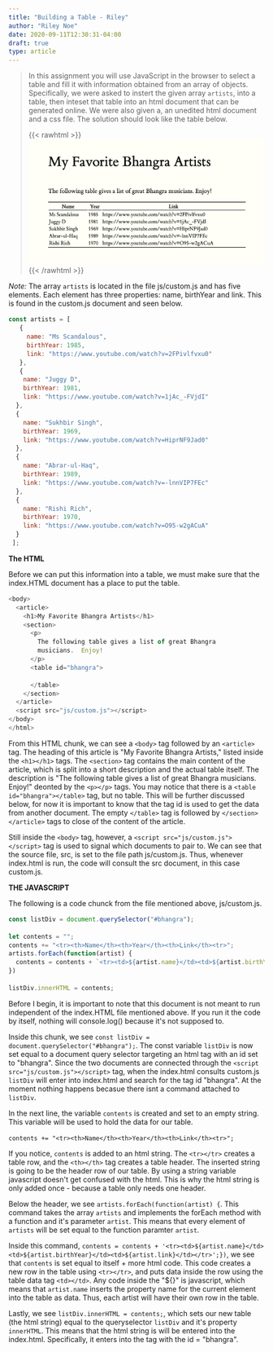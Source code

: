 ```yaml
---
title: "Building a Table - Riley"
author: "Riley Noe"
date: 2020-09-11T12:30:31-04:00
draft: true
type: article
---
```



<blockquote>

In this assignment you will use JavaScript in the browser to select a table and fill it with information obtained from an array of objects. Specifically, we were asked to instert the given array `artists`, into a table, then inteset that table into an html document that can be generated online. We were also given a, an unedited html document and a css file. The solution should look like the table below.

{{< rawhtml >}}
<img src="table.png" class="center"> 
{{< /rawhtml >}}
</blockquote>

*Note:* The array `artists` is located in the file js/custom.js and has five elements. Each element has three properties: name, birthYear and link. This is found in the custom.js document and seen below.

```javascript
const artists = [
   {
     name: "Ms Scandalous",
     birthYear: 1985,
     link: "https://www.youtube.com/watch?v=2FPivlfvxu0"
   },
   {
    name: "Juggy D",
    birthYear: 1981,
    link: "https://www.youtube.com/watch?v=1jAc_-FVjdI"
  },
  {
    name: "Sukhbir Singh",
    birthYear: 1969,
    link: "https://www.youtube.com/watch?v=HiprNF9Jad0"
  },
  {
    name: "Abrar-ul-Haq",
    birthYear: 1989,
    link: "https://www.youtube.com/watch?v=-lnnVIP7FEc"
  },
  {
    name: "Rishi Rich",
    birthYear: 1970,
    link: "https://www.youtube.com/watch?v=O95-w2gACuA"
  }
 ];
```
<!--more-->

**The HTML**

Before we can put this information into a table, we must make sure that the index.HTML document has a place to put the table. 

```javascript
<body>
  <article>
    <h1>My Favorite Bhangra Artists</h1>
    <section>
      <p>
        The following table gives a list of great Bhangra 
        musicians.  Enjoy!
      </p>
      <table id="bhangra">
        
      </table>
    </section>
  </article>
  <script src="js/custom.js"></script>
</body>
</html>
```
From this HTML chunk, we can see a `<body>` tag followed by an `<article>` tag. The heading of this article is "My Favorite Bhangra Artists," listed inside the `<h1></h1>` tags. The `<section>` tag contains the main content of the article, which is split into a short description and the actual table itself. The description is "The following table gives a list of great Bhangra musicians. Enjoy!" deonted by the `<p></p>` tags. You may notice that there is a `<table id="bhangra"></table>` tag, but no table. This will be further discussed below, for now it is important to know that the tag id is used to get the data from another document. The empty `</table>` tag is followed by `</section></article>` tags to close of the content of the article. 

Still inside the `<body>` tag, however, a `<script src="js/custom.js"></script>` tag is used to signal which documents to pair to. We can see that the source file, src, is set to the file path js/custom.js. Thus, whenever index.html is run, the code will consult the src document, in this case custom.js.


**THE JAVASCRIPT**

The following is a code chunck from the file mentioned above, js/custom.js. 

```javascript
const listDiv = document.querySelector("#bhangra");
 
let contents = "";
contents += "<tr><th>Name</th><th>Year</th><th>Link</th><tr>";
artists.forEach(function(artist) {
  contents = contents + `<tr><td>${artist.name}</td><td>${artist.birthYear}</td><td>${artist.link}</td></tr>`;
})

listDiv.innerHTML = contents;
```
Before I begin, it is important to note that this document is not meant to run independent of the index.HTML file mentioned above. If you run it the code by itself, nothing will console.log() because it's not supposed to. 

Inside this chunk, we see `const listDiv = document.querySelector("#bhangra");`. The const variable `listDiv` is now set equal to a document query selector targeting an html tag with an id set to "bhangra". Since the two documents are connected through the `<script src="js/custom.js"></script>` tag, when the index.html consults custom.js `listDiv` will enter into index.html and search for the tag id "bhangra". At the moment nothing happens becasue there isnt a command attached to `listDiv`.

In the next line, the variable `contents` is created and set to an empty string. This variable will be used to hold the data for our table. 

`contents += "<tr><th>Name</th><th>Year</th><th>Link</th><tr>";`  

If you notice, `contents` is added to an html string. The `<tr></tr>` creates a table row, and the `<th></th>` tag creates a table header. The inserted string is going to be the header row of our table. By using a string variable javascript doesn't get confused with the html. This is why the html string is only added once - because a table only needs one header. 

Below the header, we see `artists.forEach(function(artist) {`. This command takes the array `artists` and implements the forEach method with a function and it's parameter `artist`. This means that every element of `artists` will be set equal to the function paramter `artist`.

Inside this command, `contents = contents + '<tr><td>${artist.name}</td><td>${artist.birthYear}</td><td>${artist.link}</td></tr>';})`, we see that `contents` is set equal to itself + more html code. This code creates a new row in the table using `<tr></tr>`, and puts data inside the row using the table data tag `<td></td>`. Any code inside the "${}" is javascript, which means that `artist.name` inserts the property name for the current element into the table as data. Thus, each artist will have their own row in the table. 

Lastly, we see `listDiv.innerHTML = contents;`, which sets our new table (the html string) equal to the queryselector `listDiv` and it's property `innerHTML`. This means that the html string is will be entered into the index.html. Specifically, it enters into the tag with the id = "bhangra". 

